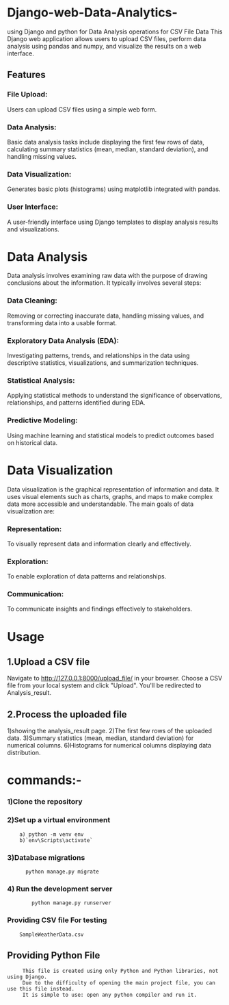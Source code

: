 # Django-web-Data-Analytics-
using Django and python for Data Analysis operations for CSV File Data
This Django web application allows users to upload CSV files, perform data analysis using pandas and numpy, and visualize the results on a web interface.
## Features
### File Upload: 
Users can upload CSV files using a simple web form.
### Data Analysis: 
Basic data analysis tasks include displaying the first few rows of data, calculating summary statistics (mean, median, standard deviation), and handling missing values.
### Data Visualization: 
Generates basic plots (histograms) using matplotlib integrated with pandas.
### User Interface: 
A user-friendly interface using Django templates to display analysis results and visualizations.
# Data Analysis
Data analysis involves examining raw data with the purpose of drawing conclusions about the information. It typically involves several steps:

### Data Cleaning:
Removing or correcting inaccurate data, handling missing values, and transforming data into a usable format.

### Exploratory Data Analysis (EDA): 
Investigating patterns, trends, and relationships in the data using descriptive statistics, visualizations, and summarization techniques.

### Statistical Analysis: 
Applying statistical methods to understand the significance of observations, relationships, and patterns identified during EDA.

### Predictive Modeling: 
Using machine learning and statistical models to predict outcomes based on historical data.
# Data Visualization
Data visualization is the graphical representation of information and data. It uses visual elements such as charts, graphs, and maps to make complex data more accessible and understandable. The main goals of data visualization are:

### Representation: 
To visually represent data and information clearly and effectively.

### Exploration:
To enable exploration of data patterns and relationships.

### Communication: 
To communicate insights and findings effectively to stakeholders.
# Usage
## 1.Upload a CSV file

Navigate to http://127.0.0.1:8000/upload_file/ in your browser.
Choose a CSV file from your local system and click "Upload".
You'll be redirected to Analysis_result.
## 2.Process the uploaded file

1)showing the analysis_result page.
2)The first few rows of the uploaded data.
3)Summary statistics (mean, median, standard deviation) for numerical columns.
6)Histograms for numerical columns displaying data distribution.

# commands:-
### 1)Clone the repository
### 2)Set up a virtual environment
        a) python -m venv env 
        b)`env\Scripts\activate`
### 3)Database migrations
          python manage.py migrate
### 4) Run the development server
            python manage.py runserver
### Providing CSV file For testing
        SampleWeatherData.csv
## Providing Python File 
         This file is created using only Python and Python libraries, not using Django. 
         Due to the difficulty of opening the main project file, you can use this file instead. 
         It is simple to use: open any python compiler and run it.

